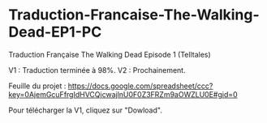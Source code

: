 Traduction-Francaise-The-Walking-Dead-EP1-PC
============================================

Traduction Française The Walking Dead Episode 1 (Telltales)

V1 : Traduction terminée à 98%.
V2 : Prochainement.

Feuille du projet : 
https://docs.google.com/spreadsheet/ccc?key=0AjemGcuFfrgIdHVCQjcwajlnU0F0Z3FRZm9aOWZLU0E#gid=0

Pour télécharger la V1, cliquez sur "Dowload".